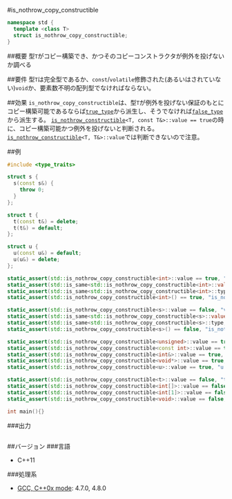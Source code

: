 #is_nothrow_copy_constructible
```cpp
namespace std {
  template <class T>
  struct is_nothrow_copy_constructible;
}
```

##概要
型`T`がコピー構築でき、かつそのコピーコンストラクタが例外を投げないか調べる


##要件
型`T`は完全型であるか、`const`/`volatile`修飾された(あるいはされていない)`void`か、要素数不明の配列型でなければならない。


##効果
`is_nothrow_copy_constructible`は、型`T`が例外を投げない保証のもとにコピー構築可能であるならば[`true_type`](./integral_constant-true_type-false_type.md)から派生し、そうでなければ[`false_type`](./integral_constant-true_type-false_type.md)から派生する。 
[`is_nothrow_constructible`](./is_nothrow_constructible.md)`<T, const T&>::value == true`の時に、コピー構築可能かつ例外を投げないと判断される。[`is_nothrow_constructible`](./is_nothrow_constructible.md)`<T, T&>::value`では判断できないので注意。


##例
```cpp
#include <type_traits>

struct s {
  s(const s&) {
    throw 0;
  }
};

struct t {
  t(const t&) = delete;
  t(t&) = default;
};

struct u {
  u(const u&) = default;
  u(u&) = delete;
};

static_assert(std::is_nothrow_copy_constructible<int>::value == true, "value == true, int is nothrow copy constructible");
static_assert(std::is_same<std::is_nothrow_copy_constructible<int>::value_type, bool>::value, "value_type == bool");
static_assert(std::is_same<std::is_nothrow_copy_constructible<int>::type, std::true_type>::value, "type == true_type");
static_assert(std::is_nothrow_copy_constructible<int>() == true, "is_nothrow_copy_constructible<int>() == true");

static_assert(std::is_nothrow_copy_constructible<s>::value == false, "value == false, s is not nothrow copy constructible");
static_assert(std::is_same<std::is_nothrow_copy_constructible<s>::value_type, bool>::value, "value_type == bool");
static_assert(std::is_same<std::is_nothrow_copy_constructible<s>::type, std::false_type>::value, "type == false_type");
static_assert(std::is_nothrow_copy_constructible<s>() == false, "is_nothrow_copy_constructible<s>() == false");

static_assert(std::is_nothrow_copy_constructible<unsigned>::value == true, "unsigned is nothrow copy constructible");
static_assert(std::is_nothrow_copy_constructible<const int>::value == true, "const int is nothrow copy constructible");
static_assert(std::is_nothrow_copy_constructible<int&>::value == true, "int& is nothrow copy constructible");
static_assert(std::is_nothrow_copy_constructible<void*>::value == true, "void* is nothrow copy constructible");
static_assert(std::is_nothrow_copy_constructible<u>::value == true, "u is nothrow copy constructible");

static_assert(std::is_nothrow_copy_constructible<t>::value == false, "t is not nothrow copy constructible");
static_assert(std::is_nothrow_copy_constructible<int[]>::value == false, "int[] is not nothrow copy constructible");
static_assert(std::is_nothrow_copy_constructible<int[1]>::value == false, "int[1] is not nothrow copy constructible");
static_assert(std::is_nothrow_copy_constructible<void>::value == false, "void is not nothrow copy constructible");

int main(){}
```

###出力
```
```

##バージョン
###言語
- C++11

###処理系
- [GCC, C++0x mode](/implementation#gcc.md): 4.7.0, 4.8.0

